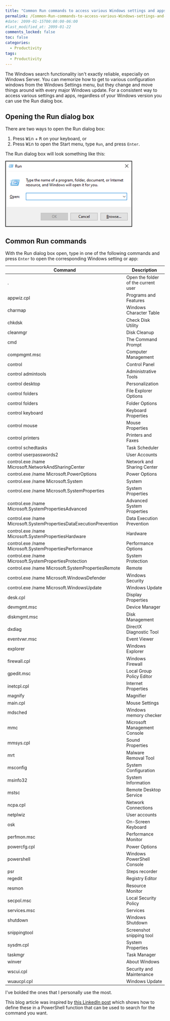 ```yaml
---
title: "Common Run commands to access various Windows settings and apps"
permalink: /Common-Run-commands-to-access-various-Windows-settings-and-apps/
#date: 2099-01-15T00:00:00-06:00
#last_modified_at: 2099-01-22
comments_locked: false
toc: false
categories:
  - Productivity
tags:
  - Productivity
---
```


The Windows search functionality isn't exactly reliable, especially on Windows Server.
You can memorize how to get to various configuration windows from the Windows Settings menu, but they change and move things around with every major Windows update.
For a consistent way to access various settings and apps, regardless of your Windows version you can use the Run dialog box.

## Opening the Run dialog box

There are two ways to open the Run dialog box:

1. Press <kbd>Win</kbd> + <kbd>R</kbd> on your keyboard, or
1. Press <kbd>Win</kbd> to open the Start menu, type `Run`, and press `Enter`.

The Run dialog box will look something like this:

![Run dialog box](/assets/Posts/2024-06-01-Common-Run-commands-to-access-various-Windows-settings-and-apps/windows-run-dialog-box-screenshot.png)

## Common Run commands

With the Run dialog box open, type in one of the following commands and press `Enter` to open the corresponding Windows setting or app:

| Command                                                             | Description                         |
| ------------------------------------------------------------------- | ----------------------------------- |
| .                                                                   | Open the folder of the current user |
| appwiz.cpl                                                          | Programs and Features               |
| charmap                                                             | Windows Character Table             |
| chkdsk                                                              | Check Disk Utility                  |
| cleanmgr                                                            | Disk Cleanup                        |
| cmd                                                                 | The Command Prompt                  |
| compmgmt.msc                                                        | Computer Management                 |
| control                                                             | Control Panel                       |
| control admintools                                                  | Administrative Tools                |
| control desktop                                                     | Personalization                     |
| control folders                                                     | File Explorer Options               |
| control folders                                                     | Folder Options                      |
| control keyboard                                                    | Keyboard Properties                 |
| control mouse                                                       | Mouse Properties                    |
| control printers                                                    | Printers and Faxes                  |
| control schedtasks                                                  | Task Scheduler                      |
| control userpasswords2                                              | User Accounts                       |
| control.exe /name Microsoft.NetworkAndSharingCenter                 | Network and Sharing Center          |
| control.exe /name Microsoft.PowerOptions                            | Power Options                       |
| control.exe /name Microsoft.System                                  | System                              |
| control.exe /name Microsoft.SystemProperties                        | System Properties                   |
| control.exe /name Microsoft.SystemPropertiesAdvanced                | Advanced System Properties          |
| control.exe /name Microsoft.SystemPropertiesDataExecutionPrevention | Data Execution Prevention           |
| control.exe /name Microsoft.SystemPropertiesHardware                | Hardware                            |
| control.exe /name Microsoft.SystemPropertiesPerformance             | Performance Options                 |
| control.exe /name Microsoft.SystemPropertiesProtection              | System Protection                   |
| control.exe /name Microsoft.SystemPropertiesRemote                  | Remote                              |
| control.exe /name Microsoft.WindowsDefender                         | Windows Security                    |
| control.exe /name Microsoft.WindowsUpdate                           | Windows Update                      |
| desk.cpl                                                            | Display Properties                  |
| devmgmt.msc                                                         | Device Manager                      |
| diskmgmt.msc                                                        | Disk Management                     |
| dxdiag                                                              | DirectX Diagnostic Tool             |
| eventvwr.msc                                                        | Event Viewer                        |
| explorer                                                            | Windows Explorer                    |
| firewall.cpl                                                        | Windows Firewall                    |
| gpedit.msc                                                          | Local Group Policy Editor           |
| inetcpl.cpl                                                         | Internet Properties                 |
| magnify                                                             | Magnifier                           |
| main.cpl                                                            | Mouse Settings                      |
| mdsched                                                             | Windows memory checker              |
| mmc                                                                 | Microsoft Management Console        |
| mmsys.cpl                                                           | Sound Properties                    |
| mrt                                                                 | Malware Removal Tool                |
| msconfig                                                            | System Configuration                |
| msinfo32                                                            | System Information                  |
| mstsc                                                               | Remote Desktop Service              |
| ncpa.cpl                                                            | Network Connections                 |
| netplwiz                                                            | User accounts                       |
| osk                                                                 | On-Screen Keyboard                  |
| perfmon.msc                                                         | Performance Monitor                 |
| powercfg.cpl                                                        | Power Options                       |
| powershell                                                          | Windows PowerShell Console          |
| psr                                                                 | Steps recorder                      |
| regedit                                                             | Registry Editor                     |
| resmon                                                              | Resource Monitor                    |
| secpol.msc                                                          | Local Security Policy               |
| services.msc                                                        | Services                            |
| shutdown                                                            | Windows Shutdown                    |
| snippingtool                                                        | Screenshot snipping tool            |
| sysdm.cpl                                                           | System Properties                   |
| taskmgr                                                             | Task Manager                        |
| winver                                                              | About Windows                       |
| wscui.cpl                                                           | Security and Maintenance            |
| wuaucpl.cpl                                                         | Windows Update                      |

I've bolded the ones that I personally use the most.

This blog article was inspired by [this LinkedIn post](https://www.linkedin.com/feed/update/urn:li:activity:7202019020282245120/) which shows how to define these in a PowerShell function that can be used to search for the command you want.
